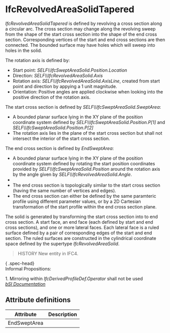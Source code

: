 IfcRevolvedAreaSolidTapered
===========================
_IfcRevolvedAreaSolidTapered_ is defined by revolving a cross section along a
circular arc. The cross section may change along the revolving sweep from the
shape of the start cross section into the shape of the end cross section.
Corresponding vertices of the start and end cross sections are then connected.
The bounded surface may have holes which will sweep into holes in the solid.  
  
The rotation axis is defined by:  
  
* Start point: _SELF\\\IfcSweptAreaSolid.Position.Location_  
* Direction: _SELF\\\IfcRevolvedAreaSolid.Axis_  
* Rotation axis: _SELF\\\IfcRevolvedAreaSolid.AxisLine_, created from start point and direction by appying a 1 unit magnitude.  
* Orientation: Positive angles are applied clockwise when looking into the positive direction of the rotation axis.  
  
The start cross section is defined by _SELF\\\IfcSweptAreaSolid.SweptArea_:  
  
* A bounded planar surface lying in the XY plane of the position coordinate system defined by _SELF\\\IfcSweptAreaSolid.Position.P[1]_ and _SELF\\\IfcSweptAreaSolid.Position.P[2]_  
* The rotation axis lies in the plane of the start cross section but shall not intersect the interior of the start cross section.  
  
The end cross section is defined by _EndSweptArea_:  
  
* A bounded planar surface lying in the XY plane of the position coordinate system defined by rotating the start position coordinates provided by _SELF\\\IfcSweptAreaSolid.Position_ around the rotation axis by the angle given by _SELF\\\IfcRevolvedAreaSolid.Angle_.  
*   
* The end cross section is topologically similar to the start cross section (having the same number of vertices and edges).  
* The end cross section can either be defined by the same paramteric profile using different parameter values, or by a 2D Cartesian transformation of the start profile within the end cross section plane.   
  
The solid is generated by transforming the start cross section into to end
cross section. A start face, an end face (each defined by start and end cross
sections), and one or more lateral faces. Each lateral face is a ruled surface
defined by a pair of corresponding edges of the start and end section. The
ruled surfaces are constructed in the cylindrical coordinate space defined by
the supertype _IfcRevolvedAreaSolid_.  
  
> HISTORY  New entity in IFC4.  
  
{ .spec-head}  
Informal Propositions:  
  
1\. Mirroring within _IfcDerivedProfileDef.Operator_ shall not be used  
[ _bSI
Documentation_](https://standards.buildingsmart.org/IFC/DEV/IFC4_2/FINAL/HTML/schema/ifcgeometricmodelresource/lexical/ifcrevolvedareasolidtapered.htm)


Attribute definitions
---------------------
| Attribute    | Description   |
|--------------|---------------|
| EndSweptArea |               |

